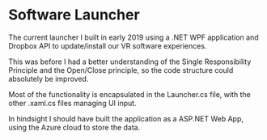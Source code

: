 # Software Launcher

The current launcher I built in early 2019 using a .NET WPF application and Dropbox API to update/install our VR software experiences. 

This was before I had a better understanding of the Single Responsibility Principle and the Open/Close principle, so the code structure could absolutely be improved.
 
Most of the functionality is encapsulated in the Launcher.cs file, with the other .xaml.cs files managing UI input. 

In hindsight I should have built the application as a ASP.NET Web App, using the Azure cloud to store the data.
